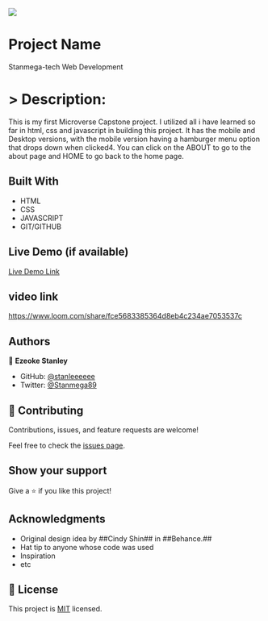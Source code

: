 ![](https://img.shields.io/badge/Microverse-blueviolet)

# Project Name
  Stanmega-tech Web Development

# > Description:
This is my first Microverse Capstone project. I utilized all i have learned so far in html, css and javascript in building this project. It has the mobile and Desktop versions, with the mobile version having a hamburger menu option that drops down when clicked4. You can click on the ABOUT to go to the about page and HOME to go back to the home page.


## Built With

- HTML
- CSS
- JAVASCRIPT
- GIT/GITHUB

## Live Demo (if available)

[Live Demo Link](https://stanleeeeee.github.io/First-Capstone/)

## video link
https://www.loom.com/share/fce5683385364d8eb4c234ae7053537c

## Authors

👤 **Ezeoke Stanley**

- GitHub: [@stanleeeeee](https://github.com/stanleeeeee)
- Twitter: [@Stanmega89](https://twitter.com/Stanmega89)


## 🤝 Contributing

Contributions, issues, and feature requests are welcome!

Feel free to check the [issues page](../../issues/).

## Show your support

Give a ⭐️ if you like this project!

## Acknowledgments

- Original design idea by ##Cindy Shin## in ##Behance.##
- Hat tip to anyone whose code was used
- Inspiration
- etc

## 📝 License

This project is [MIT](./MIT.md) licensed.
